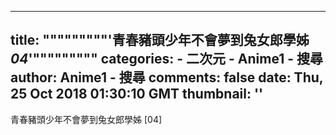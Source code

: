 
---
title: """""""""'青春豬頭少年不會夢到兔女郎學姊 _04_'"""""""""
categories: 
    - 二次元
    - Anime1 - 搜尋
author: Anime1 - 搜尋
comments: false
date: Thu, 25 Oct 2018 01:30:10 GMT
thumbnail: ''
---

<div>   
青春豬頭少年不會夢到兔女郎學姊 [04]  
</div>
            